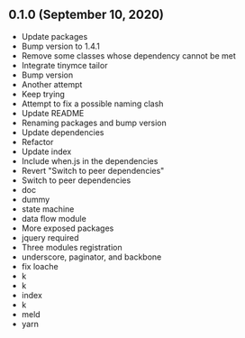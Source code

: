 ## 0.1.0 (September 10, 2020)
  - Update packages
  - Bump version to 1.4.1
  - Remove some classes whose dependency cannot be met
  - Integrate tinymce tailor
  - Bump version
  - Another attempt
  - Keep trying
  - Attempt to fix a possible naming clash
  - Update README
  - Renaming packages and bump version
  - Update dependencies
  - Refactor
  - Update index
  - Include when.js in the dependencies
  - Revert "Switch to peer dependencies"
  - Switch to peer dependencies
  - doc
  - dummy
  - state machine
  - data flow module
  - More exposed packages
  - jquery required
  - Three modules registration
  - underscore, paginator, and backbone
  - fix loache
  - k
  - k
  - index
  - k
  - meld
  - yarn

